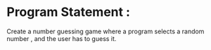 # Program Statement : 

Create a number guessing game where a program selects a random number , and the user has to guess it.
